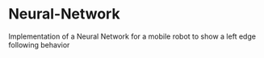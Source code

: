 # Neural-Network
Implementation of a Neural Network for a mobile robot to show a left edge following behavior
